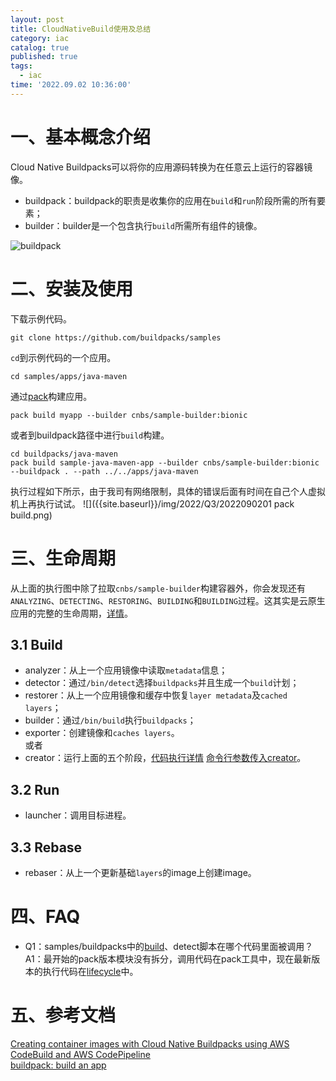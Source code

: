 ```yaml
---
layout: post
title: CloudNativeBuild使用及总结
category: iac
catalog: true
published: true
tags:
  - iac
time: '2022.09.02 10:36:00'
---
```

# 一、基本概念介绍
Cloud Native Buildpacks可以将你的应用源码转换为在任意云上运行的容器镜像。
- buildpack：buildpack的职责是收集你的应用在`build`和`run`阶段所需的所有要素；
- builder：builder是一个包含执行`build`所需所有组件的镜像。

![buildpack](https://d2908q01vomqb2.cloudfront.net/fe2ef495a1152561572949784c16bf23abb28057/2021/09/16/Buildpacks_img1.jpg)

# 二、安装及使用
下载示例代码。
```
git clone https://github.com/buildpacks/samples
```
`cd`到示例代码的一个应用。
```
cd samples/apps/java-maven
```
通过[pack](https://buildpacks.io/docs/tools/pack/)构建应用。
```
pack build myapp --builder cnbs/sample-builder:bionic
```
或者到buildpack路径中进行`build`构建。
```
cd buildpacks/java-maven
pack build sample-java-maven-app --builder cnbs/sample-builder:bionic --buildpack . --path ../../apps/java-maven
```
执行过程如下所示，由于我司有网络限制，具体的错误后面有时间在自己个人虚拟机上再执行试试。
![]({{site.baseurl}}/img/2022/Q3/2022090201 pack build.png)

# 三、生命周期
从上面的执行图中除了拉取`cnbs/sample-builder`构建容器外，你会发现还有`ANALYZING`、`DETECTING`、`RESTORING`、`BUILDING`和`BUILDING`过程。这其实是云原生应用的完整的生命周期，[详情](https://github.com/buildpacks/lifecycle)。
## 3.1 Build
- analyzer：从上一个应用镜像中读取`metadata`信息；
- detector：通过`/bin/detect`选择`buildpacks`并且生成一个`build`计划；
- restorer：从上一个应用镜像和缓存中恢复`layer metadata`及`cached layers`；
- builder：通过`/bin/build`执行`buildpacks`；
- exporter：创建镜像和`caches layers`。  
或者
- creator：运行上面的五个阶段，[代码执行详情](https://github.com/buildpacks/lifecycle/blob/4f52db0a90b5637e718328e7019bf8e592fdeece/cmd/lifecycle/creator.go#L162) [命令行参数传入creator](https://github.com/buildpacks/lifecycle/blob/4f52db0a90b5637e718328e7019bf8e592fdeece/cmd/lifecycle/creator.go#L54)。

## 3.2 Run
- launcher：调用目标进程。

## 3.3 Rebase
- rebaser：从上一个更新基础`layers`的image上创建image。

# 四、FAQ
- Q1：samples/buildpacks中的[build](https://github.com/buildpacks/samples/blob/main/buildpacks/java-maven/bin/build)、detect脚本在哪个代码里面被调用？  
A1：最开始的pack版本模块没有拆分，调用代码在pack工具中，现在最新版本的执行代码在[lifecycle](https://github.com/buildpacks/lifecycle/blob/4f52db0a90b5637e718328e7019bf8e592fdeece/buildpack/build.go#L101)中。

# 五、参考文档
[Creating container images with Cloud Native Buildpacks using AWS CodeBuild and AWS CodePipeline](https://aws.amazon.com/blogs/containers/creating-container-images-with-cloud-native-buildpacks-using-aws-codebuild-and-aws-codepipeline/)  
[buildpack: build an app](https://buildpacks.io/docs/app-developer-guide/build-an-app/)
